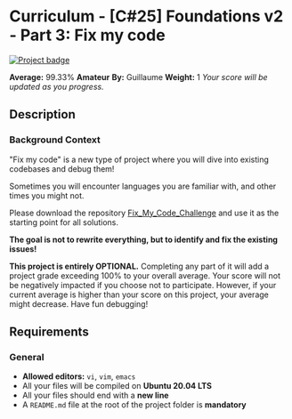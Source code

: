 # Curriculum - [C#25] Foundations v2 - Part 3: Fix my code

[![Project badge](https://img.shields.io/badge/Project-Fix_my_code-blue)](https://github.com/holbertonschool/Fix_My_Code_Challenge)

**Average:** 99.33%
**Amateur**
**By:** Guillaume
**Weight:** 1
*Your score will be updated as you progress.*

## Description

### Background Context

"Fix my code" is a new type of project where you will dive into existing codebases and debug them!

Sometimes you will encounter languages you are familiar with, and other times you might not.

Please download the repository [Fix_My_Code_Challenge](https://github.com/holbertonschool/Fix_My_Code_Challenge) and use it as the starting point for all solutions.

**The goal is not to rewrite everything, but to identify and fix the existing issues!**

**This project is entirely OPTIONAL.** Completing any part of it will add a project grade exceeding 100% to your overall average. Your score will not be negatively impacted if you choose not to participate. However, if your current average is higher than your score on this project, your average might decrease. Have fun debugging!

## Requirements

### General

* **Allowed editors:** `vi`, `vim`, `emacs`
* All your files will be compiled on **Ubuntu 20.04 LTS**
* All your files should end with a **new line**
* A `README.md` file at the root of the project folder is **mandatory**
